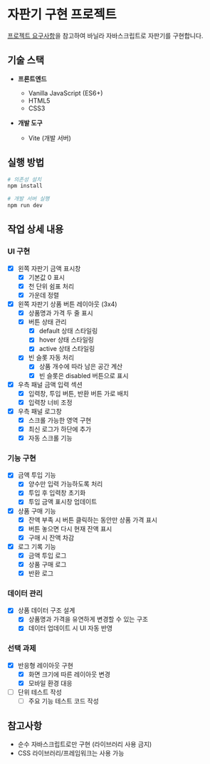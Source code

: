 # 자판기 구현 프로젝트
[프로젝트 요구사항](../../README.md)을 참고하여 바닐라 자바스크립트로 자판기를 구현합니다.

## 기술 스택
- **프론트엔드**
  - Vanilla JavaScript (ES6+)
  - HTML5
  - CSS3

- **개발 도구**
  - Vite (개발 서버)

## 실행 방법
```bash
# 의존성 설치
npm install

# 개발 서버 실행
npm run dev
```

## 작업 상세 내용

### UI 구현
- [x] 왼쪽 자판기 금액 표시창
  - [x] 기본값 0 표시
  - [x] 천 단위 쉼표 처리
  - [x] 가운데 정렬
- [x] 왼쪽 자판기 상품 버튼 레이아웃 (3x4)
  - [x] 상품명과 가격 두 줄 표시
  - [x] 버튼 상태 관리
    - [x] default 상태 스타일링
    - [x] hover 상태 스타일링
    - [x] active 상태 스타일링
  - [x] 빈 슬롯 자동 처리
    - [x] 상품 개수에 따라 남은 공간 계산
    - [x] 빈 슬롯은 disabled 버튼으로 표시
- [x] 우측 패널 금액 입력 섹션
  - [x] 입력창, 투입 버튼, 반환 버튼 가로 배치
  - [x] 입력창 너비 조정
- [x] 우측 패널 로그창
  - [x] 스크롤 가능한 영역 구현
  - [x] 최신 로그가 하단에 추가
  - [x] 자동 스크롤 기능

### 기능 구현
- [x] 금액 투입 기능
  - [x] 양수만 입력 가능하도록 처리
  - [x] 투입 후 입력창 초기화
  - [x] 투입 금액 표시창 업데이트
- [x] 상품 구매 기능
  - [x] 잔액 부족 시 버튼 클릭하는 동안만 상품 가격 표시
  - [x] 버튼 놓으면 다시 현재 잔액 표시
  - [x] 구매 시 잔액 차감
- [x] 로그 기록 기능
  - [x] 금액 투입 로그
  - [x] 상품 구매 로그
  - [x] 반환 로그

### 데이터 관리
- [x] 상품 데이터 구조 설계
  - [x] 상품명과 가격을 유연하게 변경할 수 있는 구조
  - [x] 데이터 업데이트 시 UI 자동 반영

### 선택 과제
- [x] 반응형 레이아웃 구현
  - [x] 화면 크기에 따른 레이아웃 변경
  - [x] 모바일 환경 대응
- [ ] 단위 테스트 작성
  - [ ] 주요 기능 테스트 코드 작성

## 참고사항
- 순수 자바스크립트로만 구현 (라이브러리 사용 금지)
- CSS 라이브러리/프레임워크는 사용 가능